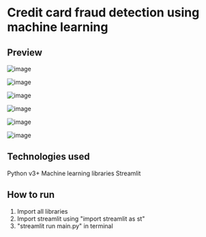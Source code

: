 # Credit card fraud detection using machine learning

## Preview

![image](https://github.com/RaimbekovA/credit_card_fraud_detection_using_machine_learning/assets/63358961/88268d33-5dff-4136-945b-347c97159900)

![image](https://github.com/RaimbekovA/credit_card_fraud_detection_using_machine_learning/assets/63358961/30c96f40-5119-4e4b-bf12-1ff0572008ef)

![image](https://github.com/RaimbekovA/credit_card_fraud_detection_using_machine_learning/assets/63358961/79cf823e-1148-4de4-aec8-7efcd9edc00e)

![image](https://github.com/RaimbekovA/credit_card_fraud_detection_using_machine_learning/assets/63358961/03a21e45-1a44-4eb0-9519-46cf5077cb00)

![image](https://github.com/RaimbekovA/credit_card_fraud_detection_using_machine_learning/assets/63358961/e99ed0a6-dc8e-4fb0-888b-29081f665d2d)

![image](https://github.com/RaimbekovA/credit_card_fraud_detection_using_machine_learning/assets/63358961/2d3aa4b2-f466-4f77-8b42-ab3c689db972)


## Technologies used
Python v3+
Machine learning libraries
Streamlit


## How to run
1. Import all libraries
2. Import streamlit using "import streamlit as st"
3. "streamlit run main.py" in terminal
